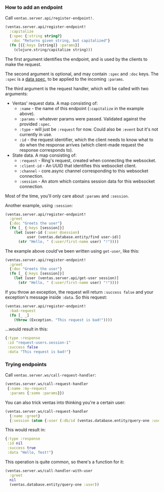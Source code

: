 ### How to add an endpoint

Call `ventas.server.api/register-endpoint!`.

```clojure
(ventas.server.api/register-endpoint!
  :capitalize
  {:spec {:string string?}
   :doc "Returns given string, but capitalized"}
  (fn [{{:keys [string]} :params}]
    (clojure.string/capitalize string)))
```

The first argument identifies the endpoint, and is used by the clients to make the request.

The second argument is optional, and may contain `:spec`  and `:doc` keys. The `:spec` is a [data spec](https://github.com/metosin/spec-tools#data-specs), to be applied to the incoming `:params`.

The third argument is the request handler, which will be called with two arguments:

- Ventas' request data. A map consisting of:
  - `:name` - the name of this endpoint (`:capitalize` in the example above).
  - `:params` - whatever params were passed. Validated against the provided `:spec`.
  - `:type` - will just be `:request` for now. Could also be `:event` but it's not currently in use.
  - `:id` - the request identifier, which the client needs to know what to do when the response arrives (which client-made request the response corresponds to).
- State data. A map consisting of:
  - `:request` - Ring's request, created when connecting the websocket.
  - `:client-id` - An UUID that identifies this websocket client.
  - `:channel` - core.async channel corresponding to this websocket connection.
  - `:session` - An atom which contains session data for this websocket connection.

Most of the time, you'll only care about `:params` and `:session`.

Another example, using `:session`:

```clojure
(ventas.server.api/register-endpoint!
  :greet
  {:doc "Greets the user"}
  (fn [_ {:keys [session]}]
    (let [user-id (:user @session)
          user (ventas.database.entity/find user-id)]
      (str "Hello, " (:user/first-name user) "!"))))
```

The example above could've been written using `get-user`, like this:

```clojure
(ventas.server.api/register-endpoint!
  :greet
  {:doc "Greets the user"}
  (fn [_ {:keys [session]}]
    (let [user (ventas.server.api/get-user session)]
      (str "Hello, " (:user/first-name user) "!"))))
```

If you throw an exception, the request will return `:success false` and your exception's message inside `:data`. So this request:

```clojure
(ventas.server.api/register-endpoint!
  :bad-request
  (fn [_ _]
    (throw (Exception. "This request is bad!"))))
```

...would result in this:

```clojure
{:type :response
 :id "request-users.session-1"
 :success false
 :data "This request is bad!"}

```



### Trying endpoints

Call `ventas.server.ws/call-request-handler`:

```clojure
(ventas.server.ws/call-request-handler
 {:name :my-request
  :params {:some :params}})
```

You can also trick ventas into thinking you're a certain user:

```clojure
(ventas.server.ws/call-request-handler
  {:name :greet}
  {:session (atom {:user (:db/id (ventas.database.entity/query-one :user))})})
```

This would result in:

```clojure
{:type :response
 :id nil
 :success true
 :data "Hello, Test!"}
```

This operation is quite common, so there's a function for it:

```clojure
(ventas.server.ws/call-handler-with-user
  :greet
  nil
  (ventas.database.entity/query-one :user))
```

